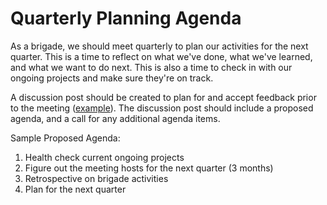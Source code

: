 # Quarterly Planning Agenda

As a brigade, we should meet quarterly to plan our activities for the next quarter. This is a time to reflect on what we've done, what we've learned, and what we want to do next. This is also a time to check in with our ongoing projects and make sure they're on track.

A discussion post should be created to plan for and accept feedback prior to the meeting ([example](https://github.com/orgs/CodeWithAloha/discussions/5)). The discussion post should include a proposed agenda, and a call for any additional agenda items.

Sample Proposed Agenda:

1. Health check current ongoing projects
1. Figure out the meeting hosts for the next quarter (3 months)
1. Retrospective on brigade activities
1. Plan for the next quarter
